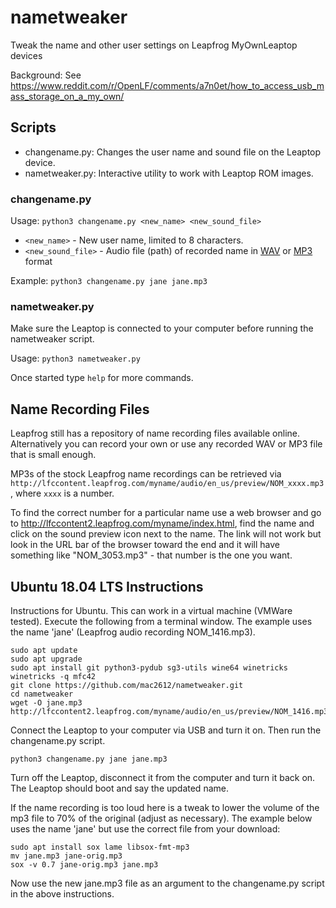 # nametweaker
Tweak the name and other user settings on Leapfrog MyOwnLeaptop devices

Background: See https://www.reddit.com/r/OpenLF/comments/a7n0et/how_to_access_usb_mass_storage_on_a_my_own/

## Scripts
* changename.py: Changes the user name and sound file on the Leaptop device.
* nametweaker.py: Interactive utility to work with Leaptop ROM images.

### changename.py
Usage: `python3 changename.py <new_name> <new_sound_file>`
* `<new_name>` - New user name, limited to 8 characters.
* `<new_sound_file>` - Audio file (path) of recorded name in [WAV](https://en.wikipedia.org/wiki/WAV) or [MP3](https://en.wikipedia.org/wiki/MP3) format

Example: `python3 changename.py jane jane.mp3`

### nametweaker.py
Make sure the Leaptop is connected to your computer before running the nametweaker script.

Usage: `python3 nametweaker.py`

Once started type `help` for more commands.

## Name Recording Files
Leapfrog still has a repository of name recording files available online. Alternatively you can record your own or use any recorded WAV or MP3 file that is small enough.

MP3s of the stock Leapfrog name recordings can be retrieved via `http://lfccontent.leapfrog.com/myname/audio/en_us/preview/NOM_xxxx.mp3`, where `xxxx` is a number.

To find the correct number for a particular name use a web browser and go to http://lfccontent2.leapfrog.com/myname/index.html, find the name and click on the sound preview icon next to the name. The link will not work but look in the URL bar of the browser toward the end and it will have something like "NOM_3053.mp3" - that number is the one you want.

## Ubuntu 18.04 LTS Instructions
Instructions for Ubuntu. This can work in a virtual machine (VMWare tested). Execute the following from a terminal window. The example uses the name 'jane' (Leapfrog audio recording NOM_1416.mp3).

```
sudo apt update
sudo apt upgrade
sudo apt install git python3-pydub sg3-utils wine64 winetricks
winetricks -q mfc42
git clone https://github.com/mac2612/nametweaker.git
cd nametweaker
wget -O jane.mp3 http://lfccontent2.leapfrog.com/myname/audio/en_us/preview/NOM_1416.mp3
```

Connect the Leaptop to your computer via USB and turn it on. Then run the changename.py script.
```
python3 changename.py jane jane.mp3
```

Turn off the Leaptop, disconnect it from the computer and turn it back on. The Leaptop should boot and say the updated name.

If the name recording is too loud here is a tweak to lower the volume of the mp3 file to 70% of the original (adjust as necessary). The example below uses the name 'jane' but use the correct file from your download:
```
sudo apt install sox lame libsox-fmt-mp3
mv jane.mp3 jane-orig.mp3
sox -v 0.7 jane-orig.mp3 jane.mp3
```

Now use the new jane.mp3 file as an argument to the changename.py script in the above instructions.
